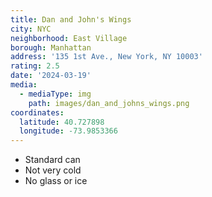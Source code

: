 ```yaml
---
title: Dan and John's Wings
city: NYC
neighborhood: East Village
borough: Manhattan
address: '135 1st Ave., New York, NY 10003'
rating: 2.5
date: '2024-03-19'
media:
  - mediaType: img
    path: images/dan_and_johns_wings.png
coordinates:
  latitude: 40.727898
  longitude: -73.9853366
---
```


- Standard can
- Not very cold
- No glass or ice
